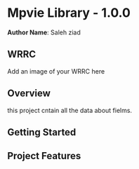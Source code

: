 # Mpvie Library - 1.0.0

**Author Name**: Saleh ziad

## WRRC
Add an image of your WRRC here

## Overview
this project cntain all the  data about fielms. 
## Getting Started
<!-- What are the steps that a user must take in order to build this app on their own machine and get it running? -->

## Project Features
<!-- What are the features included in you app -->